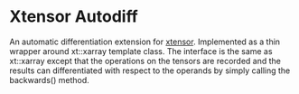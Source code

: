 # Xtensor Autodiff

An automatic differentiation extension for [xtensor](https://github.com/xtensor-stack/xtensor). Implemented as a thin wrapper around xt::xarray template class. The interface is the same as xt::xarray except that the operations on the tensors are recorded and the results can differentiated with respect to the operands by simply calling the backwards() method.
